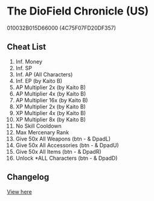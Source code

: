 # The DioField Chronicle (US)
010032B015D66000 (4C75F07FD20DF357)

## Cheat List
1. Inf. Money
1. Inf. SP
1. Inf. AP (All Characters)
1. Inf. EP (by Kaito B)
1. AP Multiplier 2x (by Kaito B)
1. AP Multiplier 4x (by Kaito B)
1. AP Multiplier 16x (by Kaito B)
1. XP Multiplier 2x (by Kaito B)
1. XP Multiplier 4x (by Kaito B)
1. XP Multiplier 8x (by Kaito B)
1. No Skill Cooldown
1. Max Mercenary Rank
1. Give 50x All Weapons (btn - & DpadL)
1. Give 50x All Accessories (btn - & DpadU)
1. Give 50x All Items (btn - & DpadR)
1. Unlock *ALL Characters (btn - & DpadD)

## Changelog
[View here](./CHANGELOG.md)